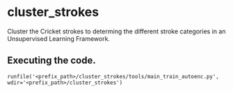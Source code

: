 # cluster_strokes
Cluster the Cricket strokes to determing the different stroke categories in an Unsupervised Learning Framework.


## Executing the code.

`runfile('<prefix_path>/cluster_strokes/tools/main_train_autoenc.py', wdir='<prefix_path>/cluster_strokes')`
